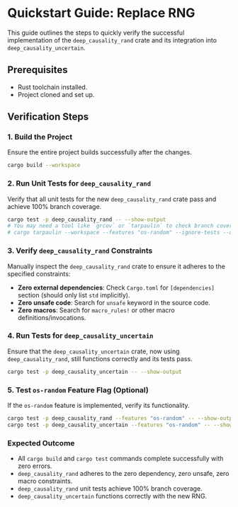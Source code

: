 # Quickstart Guide: Replace RNG

This guide outlines the steps to quickly verify the successful implementation of the `deep_causality_rand` crate and its integration into `deep_causality_uncertain`.

## Prerequisites
*   Rust toolchain installed.
*   Project cloned and set up.

## Verification Steps

### 1. Build the Project
Ensure the entire project builds successfully after the changes.
```bash
cargo build --workspace
```

### 2. Run Unit Tests for `deep_causality_rand`
Verify that all unit tests for the new `deep_causality_rand` crate pass and achieve 100% branch coverage.
```bash
cargo test -p deep_causality_rand -- --show-output
# You may need a tool like `grcov` or `tarpaulin` to check branch coverage
# cargo tarpaulin --workspace --features "os-random" --ignore-tests --output-dir target/tarpaulin --out Html
```

### 3. Verify `deep_causality_rand` Constraints
Manually inspect the `deep_causality_rand` crate to ensure it adheres to the specified constraints:
*   **Zero external dependencies**: Check `Cargo.toml` for `[dependencies]` section (should only list `std` implicitly).
*   **Zero unsafe code**: Search for `unsafe` keyword in the source code.
*   **Zero macros**: Search for `macro_rules!` or other macro definitions/invocations.

### 4. Run Tests for `deep_causality_uncertain`
Ensure that the `deep_causality_uncertain` crate, now using `deep_causality_rand`, still functions correctly and its tests pass.
```bash
cargo test -p deep_causality_uncertain -- --show-output
```

### 5. Test `os-random` Feature Flag (Optional)
If the `os-random` feature is implemented, verify its functionality.
```bash
cargo test -p deep_causality_rand --features "os-random" -- --show-output
cargo test -p deep_causality_uncertain --features "os-random" -- --show-output
```

### Expected Outcome
*   All `cargo build` and `cargo test` commands complete successfully with zero errors.
*   `deep_causality_rand` adheres to the zero dependency, zero unsafe, zero macro constraints.
*   `deep_causality_rand` unit tests achieve 100% branch coverage.
*   `deep_causality_uncertain` functions correctly with the new RNG.
